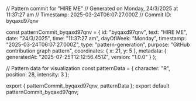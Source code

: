 // Pattern commit for "HIRE ME"
// Generated on Monday, 24/3/2025 at 11:37:27 am
// Timestamp: 2025-03-24T06:07:27.000Z
// Commit ID: byqaxd97qnv

const patternCommit_byqaxd97qnv = {
  id: "byqaxd97qnv",
  text: "HIRE ME",
  date: "24/3/2025",
  time: "11:37:27 am",
  dayOfWeek: "Monday",
  timestamp: "2025-03-24T06:07:27.000Z",
  type: "pattern-generation",
  purpose: "GitHub contribution graph pattern",
  coordinates: {
    x: 21,
    y: 5
  },
  metadata: {
    generatedAt: "2025-07-25T12:12:56.451Z",
    version: "1.0.0"
  }
};

// Pattern data for visualization
const patternData = {
  character: "R",
  position: 28,
  intensity: 3
};

export { patternCommit_byqaxd97qnv, patternData };
export default patternCommit_byqaxd97qnv;
